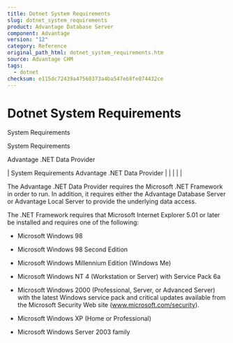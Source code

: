 ```yaml
---
title: Dotnet System Requirements
slug: dotnet_system_requirements
product: Advantage Database Server
component: Advantage
version: "12"
category: Reference
original_path_html: dotnet_system_requirements.htm
source: Advantage CHM
tags:
  - dotnet
checksum: e115dc72439a47560373a4ba547eb8fe074432ce
---
```


# Dotnet System Requirements

System Requirements

System Requirements

Advantage .NET Data Provider

| System Requirements  Advantage .NET Data Provider |  |  |  |  |

The Advantage .NET Data Provider requires the Microsoft .NET Framework in order to run. In addition, it requires either the Advantage Database Server or Advantage Local Server to provide the underlying data access.

The .NET Framework requires that Microsoft Internet Explorer 5.01 or later be installed and requires one of the following:

- Microsoft Windows 98

- Microsoft Windows 98 Second Edition

- Microsoft Windows Millennium Edition (Windows Me)

- Microsoft Windows NT 4 (Workstation or Server) with Service Pack 6a

- Microsoft Windows 2000 (Professional, Server, or Advanced Server) with the latest Windows service pack and critical updates available from the Microsoft Security Web site (www.microsoft.com/security).

- Microsoft Windows XP (Home or Professional)

- Microsoft Windows Server 2003 family
